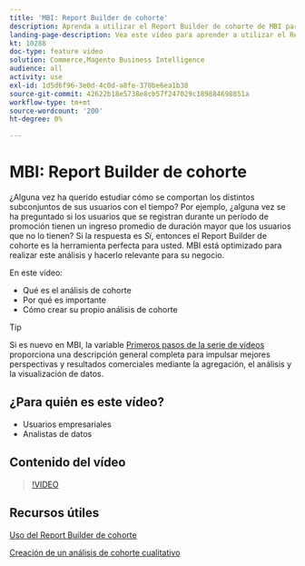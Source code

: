 ```yaml
---
title: 'MBI: Report Builder de cohorte'
description: Aprenda a utilizar el Report Builder de cohorte de MBI para crear informes y análisis optimizados que sean relevantes para su negocio.
landing-page-description: Vea este vídeo para aprender a utilizar el Report Builder de cohorte de MBI para crear informes y análisis optimizados que sean relevantes para su negocio.
kt: 10288
doc-type: feature video
solution: Commerce,Magento Business Intelligence
audience: all
activity: use
exl-id: 1d5d6f96-3e0d-4c0d-a8fe-370be6ea1b38
source-git-commit: 42622b18e5738e8cb57f247029c189884698851a
workflow-type: tm+mt
source-wordcount: '200'
ht-degree: 0%

---
```


# MBI: Report Builder de cohorte

¿Alguna vez ha querido estudiar cómo se comportan los distintos subconjuntos de sus usuarios con el tiempo? Por ejemplo, ¿alguna vez se ha preguntado si los usuarios que se registran durante un período de promoción tienen un ingreso promedio de duración mayor que los usuarios que no lo tienen? Si la respuesta es _Sí_, entonces el Report Builder de cohorte es la herramienta perfecta para usted. MBI está optimizado para realizar este análisis y hacerlo relevante para su negocio.

En este vídeo:

- Qué es el análisis de cohorte
- Por qué es importante
- Cómo crear su propio análisis de cohorte

>[!TIP]
>
>Si es nuevo en MBI, la variable [Primeros pasos de la serie de vídeos](1-overview.md) proporciona una descripción general completa para impulsar mejores perspectivas y resultados comerciales mediante la agregación, el análisis y la visualización de datos.

## ¿Para quién es este vídeo?

- Usuarios empresariales
- Analistas de datos

## Contenido del vídeo

>[!VIDEO](https://video.tv.adobe.com/v/342407?quality=12&learn=on)

## Recursos útiles

[Uso del Report Builder de cohorte](https://docs.magento.com/mbi/data-analyst/dev-reports/cohort-rpt-bldr.html)

[Creación de un análisis de cohorte cualitativo](https://docs.magento.com/mbi/data-analyst/dev-reports/create-qual-cohort-analysis.html)
